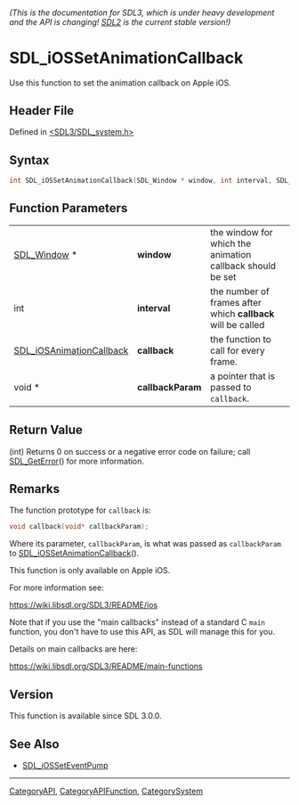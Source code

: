 ###### (This is the documentation for SDL3, which is under heavy development and the API is changing! [SDL2](https://wiki.libsdl.org/SDL2/) is the current stable version!)
# SDL_iOSSetAnimationCallback

Use this function to set the animation callback on Apple iOS.

## Header File

Defined in [<SDL3/SDL_system.h>](https://github.com/libsdl-org/SDL/blob/main/include/SDL3/SDL_system.h)

## Syntax

```c
int SDL_iOSSetAnimationCallback(SDL_Window * window, int interval, SDL_iOSAnimationCallback callback, void *callbackParam);
```

## Function Parameters

|                                                      |                   |                                                              |
| ---------------------------------------------------- | ----------------- | ------------------------------------------------------------ |
| [SDL_Window](SDL_Window) *                           | **window**        | the window for which the animation callback should be set    |
| int                                                  | **interval**      | the number of frames after which **callback** will be called |
| [SDL_iOSAnimationCallback](SDL_iOSAnimationCallback) | **callback**      | the function to call for every frame.                        |
| void *                                               | **callbackParam** | a pointer that is passed to `callback`.                      |

## Return Value

(int) Returns 0 on success or a negative error code on failure; call
[SDL_GetError](SDL_GetError)() for more information.

## Remarks

The function prototype for `callback` is:

```c
void callback(void* callbackParam);
```

Where its parameter, `callbackParam`, is what was passed as `callbackParam`
to [SDL_iOSSetAnimationCallback](SDL_iOSSetAnimationCallback)().

This function is only available on Apple iOS.

For more information see:

https://wiki.libsdl.org/SDL3/README/ios

Note that if you use the "main callbacks" instead of a standard C `main`
function, you don't have to use this API, as SDL will manage this for you.

Details on main callbacks are here:

https://wiki.libsdl.org/SDL3/README/main-functions

## Version

This function is available since SDL 3.0.0.

## See Also

- [SDL_iOSSetEventPump](SDL_iOSSetEventPump)

----
[CategoryAPI](CategoryAPI), [CategoryAPIFunction](CategoryAPIFunction), [CategorySystem](CategorySystem)

